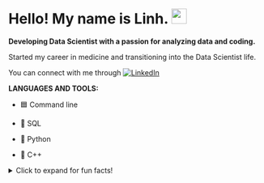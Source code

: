 # Hello! My name is Linh. <img src="https://media.tenor.com/images/6ff5d3af67676148ad2b4b2da2883b53/tenor.gif" width="30px">

**Developing Data Scientist with a passion for analyzing data and coding.**

Started my career in medicine and transitioning into the Data Scientist life.

You can connect with me through [![LinkedIn][1.1]][1]

[1.1]: https://cdn.exclaimer.com/Handbook%20Images/linkedin-icon_square_16x16.png


[1]: https://www.linkedin.com/in/linhq61/


**LANGUAGES AND TOOLS:**

- &#128998; Command line

- &#129374; SQL

- &#128013; Python

- 🌱  C++




<details>
  <summary>Click to expand for fun facts!</summary>
  
  ## Fun Facts
  - &#128571; Cat Person
  - &#127794; Enjoy Hiking
  - ![image](https://user-images.githubusercontent.com/80718476/115971610-03b1ab80-a50f-11eb-83d5-411c1d8642e5.png = 250x) Animal Crossing Addict
</details>






